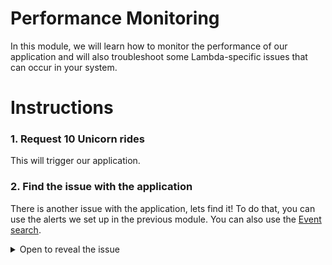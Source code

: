 # Performance Monitoring
In this module, we will learn how to monitor the performance of our application
and will also troubleshoot some Lambda-specific issues that can occur in your
system.

# Instructions
### 1. Request 10 Unicorn rides
This will trigger our application.

### 2. Find the issue with the application
There is another issue with the application, lets find it! To do that, you can
use the alerts we set up in the previous module. You can also use the
[Event search](https://dashboard.epsagon.com/search).

<details>
<summary>Open to reveal the issue</summary>
The function CalcSalaries often times out. This is because the
/unicorn/{Name} endpoint of the stable API sometimes takes a long time to
complete (can you tell for which unicorn?)
When an API is performing poorly, it may impact our application costs. On
extreme cases, it may impact our customers experience as well (our poor
unicorns won't get their paycheck!)
A possible fix for this would be to extend the timeout of the function. A
better fix would be to troubleshoot the API, and understand why it is
performing poorly: Is it because of we are in a different region?
Does it have a temporary problem? Is there a better way to invoke it? (single
action vs. batch for example)
</details>